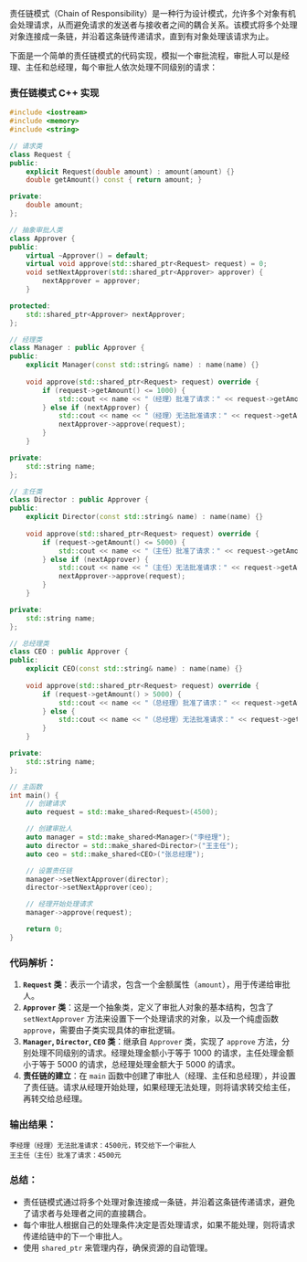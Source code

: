 责任链模式（Chain of Responsibility）是一种行为设计模式，允许多个对象有机会处理请求，从而避免请求的发送者与接收者之间的耦合关系。该模式将多个处理对象连接成一条链，并沿着这条链传递请求，直到有对象处理该请求为止。

下面是一个简单的责任链模式的代码实现，模拟一个审批流程，审批人可以是经理、主任和总经理，每个审批人依次处理不同级别的请求：


### 责任链模式 C++ 实现

```cpp
#include <iostream>
#include <memory>
#include <string>

// 请求类
class Request {
public:
    explicit Request(double amount) : amount(amount) {}
    double getAmount() const { return amount; }

private:
    double amount;
};

// 抽象审批人类
class Approver {
public:
    virtual ~Approver() = default;
    virtual void approve(std::shared_ptr<Request> request) = 0;
    void setNextApprover(std::shared_ptr<Approver> approver) {
        nextApprover = approver;
    }

protected:
    std::shared_ptr<Approver> nextApprover;
};

// 经理类
class Manager : public Approver {
public:
    explicit Manager(const std::string& name) : name(name) {}
    
    void approve(std::shared_ptr<Request> request) override {
        if (request->getAmount() <= 1000) {
            std::cout << name << "（经理）批准了请求：" << request->getAmount() << "元\n";
        } else if (nextApprover) {
            std::cout << name << "（经理）无法批准请求：" << request->getAmount() << "元，转交给下一个审批人\n";
            nextApprover->approve(request);
        }
    }

private:
    std::string name;
};

// 主任类
class Director : public Approver {
public:
    explicit Director(const std::string& name) : name(name) {}
    
    void approve(std::shared_ptr<Request> request) override {
        if (request->getAmount() <= 5000) {
            std::cout << name << "（主任）批准了请求：" << request->getAmount() << "元\n";
        } else if (nextApprover) {
            std::cout << name << "（主任）无法批准请求：" << request->getAmount() << "元，转交给下一个审批人\n";
            nextApprover->approve(request);
        }
    }

private:
    std::string name;
};

// 总经理类
class CEO : public Approver {
public:
    explicit CEO(const std::string& name) : name(name) {}
    
    void approve(std::shared_ptr<Request> request) override {
        if (request->getAmount() > 5000) {
            std::cout << name << "（总经理）批准了请求：" << request->getAmount() << "元\n";
        } else {
            std::cout << name << "（总经理）无法批准请求：" << request->getAmount() << "元，没必要\n";
        }
    }

private:
    std::string name;
};

// 主函数
int main() {
    // 创建请求
    auto request = std::make_shared<Request>(4500);

    // 创建审批人
    auto manager = std::make_shared<Manager>("李经理");
    auto director = std::make_shared<Director>("王主任");
    auto ceo = std::make_shared<CEO>("张总经理");

    // 设置责任链
    manager->setNextApprover(director);
    director->setNextApprover(ceo);

    // 经理开始处理请求
    manager->approve(request);

    return 0;
}
```

### 代码解析：
1. **`Request` 类**：表示一个请求，包含一个金额属性（`amount`），用于传递给审批人。
2. **`Approver` 类**：这是一个抽象类，定义了审批人对象的基本结构，包含了 `setNextApprover` 方法来设置下一个处理请求的对象，以及一个纯虚函数 `approve`，需要由子类实现具体的审批逻辑。
3. **`Manager`, `Director`, `CEO` 类**：继承自 `Approver` 类，实现了 `approve` 方法，分别处理不同级别的请求。经理处理金额小于等于 1000 的请求，主任处理金额小于等于 5000 的请求，总经理处理金额大于 5000 的请求。
4. **责任链的建立**：在 `main` 函数中创建了审批人（经理、主任和总经理），并设置了责任链。请求从经理开始处理，如果经理无法处理，则将请求转交给主任，再转交给总经理。

### 输出结果：
```
李经理（经理）无法批准请求：4500元，转交给下一个审批人
王主任（主任）批准了请求：4500元
```

### 总结：
- 责任链模式通过将多个处理对象连接成一条链，并沿着这条链传递请求，避免了请求者与处理者之间的直接耦合。
- 每个审批人根据自己的处理条件决定是否处理请求，如果不能处理，则将请求传递给链中的下一个审批人。
- 使用 `shared_ptr` 来管理内存，确保资源的自动管理。